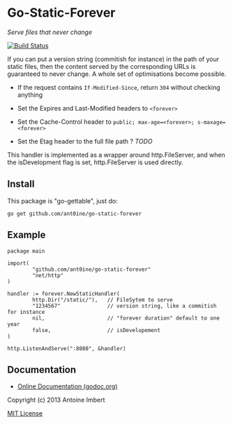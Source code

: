 
Go-Static-Forever
=================

*Serve files that never change*

[![Build Status](https://travis-ci.org/ant0ine/go-static-forever.png?branch=master)](https://travis-ci.org/ant0ine/go-static-forever)

If you can put a version string (commitish for instance) in the path of your
static files, then the content served by the corresponding URLs is guaranteed
to never change. A whole set of optimisations become possible.

* If the request contains `If-Modified-Since`, return `304` without checking anything

* Set the Expires and Last-Modified headers to `<forever>`

* Set the Cache-Control header to `public; max-age=<forever>; s-maxage=<forever>`

* Set the Etag header to the full file path ? *TODO*

This handler is implemented as a wrapper around http.FileServer, and when the
isDevelopment flag is set, http.FileServer is used directly.


Install
-------

This package is "go-gettable", just do:

    go get github.com/ant0ine/go-static-forever

Example
-------

    package main

    import(
            "github.com/ant0ine/go-static-forever"
            "net/http"
    )

    handler := forever.NewStaticHandler(
            http.Dir("/static/"),   // FileSytem to serve
            "1234567"               // version string, like a commitish for instance
            nil,                    // "forever duration" default to one year
            false,                  // isDevelopement
    )

    http.ListenAndServe(":8080", &handler)

Documentation
-------------

- [Online Documentation (godoc.org)](http://godoc.org/github.com/ant0ine/go-static-forever)

Copyright (c) 2013 Antoine Imbert

[MIT License](https://github.com/ant0ine/go-static-forever/blob/master/LICENSE)


